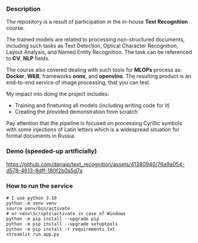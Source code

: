 ### Description

The repository is a result of participation in the in-house **Text Recognition** course. 

The trained models are related to processing non-structured documents, including such tasks as Text Detection, Optical Character Recognition, Layout Analysis, and Named Entity Recognition. 
The task can be referenced to **CV**, **NLP** fields.

The course also covered dealing with such tools for **MLOPs** process as: **Docker**, **W&B**, frameworks **onnx**, and **openvino**. The resulting product is an end-to-end service of image processing, that you can test.

My impact into doing the project includes:
- Training and finetuning all models (including writing code for it)
- Creating the provided demonstration from scratch
 
Pay attention that the pipeline is focused on processing Cyrillic symbols with some injections of Latin letters which is a widespread situation for formal documents in Russia.



### Demo (speeded-up artificially)

https://github.com/dariaip/text_recognition/assets/41380940/76a9a054-d578-4613-8dff-180f2b0a5d7a




### How to run the service 

```
# I use python 3.10
python -m venv venv
source venv/bin/activate
# or venv\Scripts\activate in case of Windows
python -m pip install --upgrade pip
python -m pip install --upgrade setuptools
python -m pip install -r requirements.txt
streamlit run app.py
```
